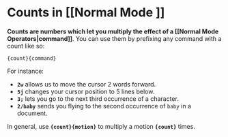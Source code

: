 # Counts in [[Normal Mode ]]

**Counts are numbers which let you multiply the effect of a [[Normal Mode Operators|command]]**. 
You can use them by prefixing any command with a count like so:

```text
{count}{command}
```

For instance:

- **`2w`** allows us to move the cursor 2 words forward.
- **`5j`** changes your cursor position to 5 lines below.
- **`3;`** lets you go to the next third occurrence of a character.
- **`2/baby`** sends you flying to the second occurrence of `baby` in a document.

In general, use **`{count}{motion}`** to multiply a motion **`{count}`** times.
